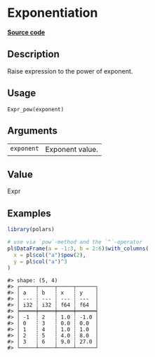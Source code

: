 
# Exponentiation

[**Source code**](https://github.com/pola-rs/r-polars/tree/3908b5beab9ec917b825bad8f9a820caad37cb4a/R/expr__expr.R#L2132)

## Description

Raise expression to the power of exponent.

## Usage

<pre><code class='language-R'>Expr_pow(exponent)
</code></pre>

## Arguments

<table>
<tr>
<td style="white-space: nowrap; font-family: monospace; vertical-align: top">
<code id="Expr_pow_:_exponent">exponent</code>
</td>
<td>
Exponent value.
</td>
</tr>
</table>

## Value

Expr

## Examples

``` r
library(polars)

# use via `pow`-method and the `^`-operator
pl$DataFrame(a = -1:3, b = 2:6)$with_columns(
  x = pl$col("a")$pow(2),
  y = pl$col("a")^3
)
```

    #> shape: (5, 4)
    #> ┌─────┬─────┬─────┬──────┐
    #> │ a   ┆ b   ┆ x   ┆ y    │
    #> │ --- ┆ --- ┆ --- ┆ ---  │
    #> │ i32 ┆ i32 ┆ f64 ┆ f64  │
    #> ╞═════╪═════╪═════╪══════╡
    #> │ -1  ┆ 2   ┆ 1.0 ┆ -1.0 │
    #> │ 0   ┆ 3   ┆ 0.0 ┆ 0.0  │
    #> │ 1   ┆ 4   ┆ 1.0 ┆ 1.0  │
    #> │ 2   ┆ 5   ┆ 4.0 ┆ 8.0  │
    #> │ 3   ┆ 6   ┆ 9.0 ┆ 27.0 │
    #> └─────┴─────┴─────┴──────┘
